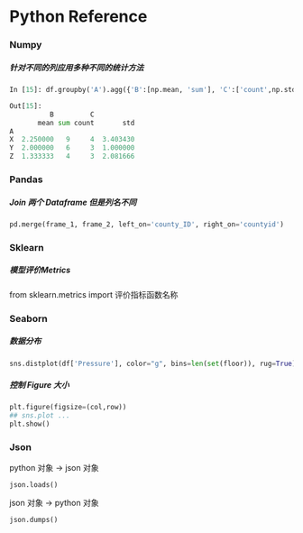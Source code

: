 # Python Reference



### Numpy

##### 针对不同的列应用多种不同的统计方法

```python
In [15]: df.groupby('A').agg({'B':[np.mean, 'sum'], 'C':['count',np.std]})

Out[15]: 
          B         C          
       mean sum count       std
A                              
X  2.250000   9     4  3.403430
Y  2.000000   6     3  1.000000
Z  1.333333   4     3  2.081666
```

### Pandas

##### Join 两个 Dataframe 但是列名不同

```python
pd.merge(frame_1, frame_2, left_on='county_ID', right_on='countyid')
```

### Sklearn

##### 模型评价Metrics

from sklearn.metrics import 评价指标函数名称 

### Seaborn

##### 数据分布

```python
sns.distplot(df['Pressure'], color="g", bins=len(set(floor)), rug=True)
```

##### 控制 Figure 大小

```python
plt.figure(figsize=(col,row))
## sns.plot ...
plt.show()
```



### Json

python 对象 -> json 对象

`json.loads()`

json 对象 -> python 对象

`json.dumps()`